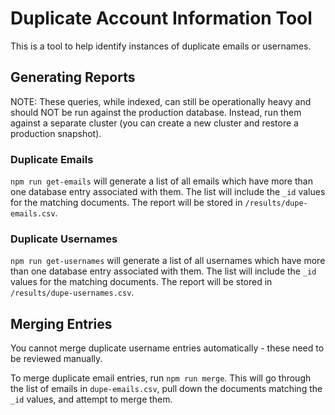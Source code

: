 # Duplicate Account Information Tool

This is a tool to help identify instances of duplicate emails or usernames.

## Generating Reports

NOTE: These queries, while indexed, can still be operationally heavy and should NOT be run against the production database. Instead, run them against a separate cluster (you can create a new cluster and restore a production snapshot).

### Duplicate Emails

`npm run get-emails` will generate a list of all emails which have more than one database entry associated with them. The list will include the `_id` values for the matching documents. The report will be stored in `/results/dupe-emails.csv`.

### Duplicate Usernames

`npm run get-usernames` will generate a list of all usernames which have more than one database entry associated with them. The list will include the `_id` values for the matching documents. The report will be stored in `/results/dupe-usernames.csv`.

## Merging Entries

You cannot merge duplicate username entries automatically - these need to be reviewed manually.

To merge duplicate email entries, run `npm run merge`. This will go through the list of emails in `dupe-emails.csv`, pull down the documents matching the `_id` values, and attempt to merge them.
